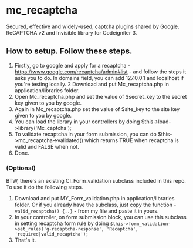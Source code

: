 # mc_recaptcha

Secured, effective and widely-used, captcha plugins shared by Google.
ReCAPTCHA v2 and Invisible library for Codeigniter 3. 

## How to setup. Follow these steps.

1. Firstly, go to google and apply for a recaptcha - https://www.google.com/recaptcha/admin#list - and follow the steps it asks you to do. In domains field, you can add 127.0.0.1 and localhost if you're testing locally. 
2 Download and put Mc_recaptcha.php in application/libraries folder.
3. Open Mc_recaptcha.php and set the value of $secret_key to the secret key given to you by google. 
4. Again in Mc_recaptcha.php set the value of $site_key to the site key given to you by google. 
5. You can load the library in your controllers by doing $this->load->library('Mc_captcha');
6. To validate recaptcha in your form submission, you can do $this->mc_recaptcha->validated() which returns TRUE when recaptcha is valid and FALSE when not.
7. Done.

### (Optional)
BTW, there's an existing CI_Form_validation subclass included in this repo. To use it do the following steps.
1. Download and put MY_Form_validation.php in application/libraries folder. Or if you already have the subclass, just copy the function - `valid_recaptcha() {..}` - from my file and paste it in yours.
2. In your controller, on form submission block, you can use this subclass in setting recaptcha form rule by doing `$this->form_validation->set_rules('g-recaptcha-response', 'Recaptcha', 'required|valid_recaptcha');`
3. That's it.
